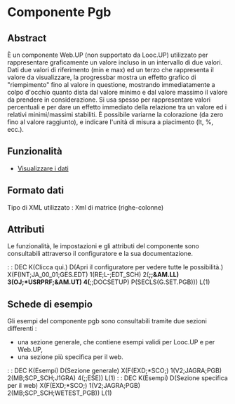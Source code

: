 # Componente Pgb

## Abstract

È un componente Web.UP (non supportato da Looc.UP) utilizzato per rappresentare graficamente un valore incluso in un intervallo di due valori.
Dati due valori di riferimento (min e max) ed un terzo che rappresenta il valore da visualizzare, la progressbar mostra un effetto grafico di "riempimento" fino al valore in questione,
mostrando immediatamente a colpo d'occhio quanto dista dal valore minimo e dal valore massimo il valore da prendere in considerazione.
Si usa spesso per rappresentare valori percentuali e per dare un effetto immediato della relazione tra un valore ed i relativi minimi/massimi stabiliti.
È possibile variarne la colorazione (da zero fino al valore raggiunto), e indicare l'unità di misura a piacimento (lt, %, ecc.).


## Funzionalità
- [Visualizzare i dati](Sorgenti/MB/DOC/LOCPGB_F01)

## Formato dati
Tipo di XML utilizzato :  Xml di matrice (righe-colonne)

## Attributi
Le funzionalità, le impostazioni e gli attributi del componente sono consultabili attraverso il configuratore e la sua documentazione.

 :  : DEC K(Clicca qui.) D(Apri il configuratore per vedere tutte le possibilità.) X(F(INT;JA_00_01;GES.EDT) 1(RE;L-;EDT_SCH) 2(**;;&AM.LL) 3(OJ;*USRPRF;&AM.UT) 4(**;;DOCSETUP) P(SECLS(G.SET.PGB))) L(1)

## Schede di esempio
Gli esempi del componente pgb sono consultabili tramite due sezioni differenti : 
- una sezione generale, che contiene esempi validi per Looc.UP e per Web.UP,
- una sezione più specifica per il web.

 :  : DEC K(Esempi) D(Sezione generale) X(F(EXD;*SCO;) 1(V2;JAGRA;PGB) 2(MB;SCP_SCH;J1GRA) 4(;;ESE)) L(1)
 :  : DEC K(Esempi) D(Sezione specifica per il web) X(F(EXD;*SCO;) 1(V2;JAGRA;PGB) 2(MB;SCP_SCH;WETEST_PGB)) L(1)

